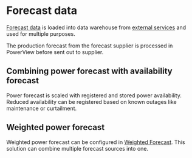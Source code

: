 # Forecast data

[Forecast data](../data_collection/weather/observed_predicted_weather.md) is loaded into data warehouse from [external services](../data_collection/weather/sources_of_weather_data.md#external-weather-services) and used for multiple purposes.

The production forecast from the forecast supplier is processed in PowerView before sent out to supplier.

## Combining power forecast with availability forecast

Power forecast is scaled with registered and stored power availability.
Reduced availability can be registered based on known outages like maintenance or curtailment.

## Weighted power forecast

Weighted power forecast can be configured in [Weighted Forecast](../user_interfaces/forecasting/setup_and_administration.md).
This solution can combine multiple forecast sources into one.
